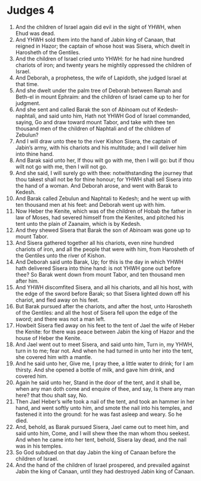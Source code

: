 ﻿# Judges  4
1. And the children of Israel again did evil in the sight of YHWH, when Ehud was dead. 
2. And YHWH sold them into the hand of Jabin king of Canaan, that reigned in Hazor; the captain of whose host was Sisera, which dwelt in Harosheth of the Gentiles. 
3. And the children of Israel cried unto YHWH: for he had nine hundred chariots of iron; and twenty years he mightily oppressed the children of Israel. 
4.  And Deborah, a prophetess, the wife of Lapidoth, she judged Israel at that time. 
5. And she dwelt under the palm tree of Deborah between Ramah and Beth-el in mount Ephraim: and the children of Israel came up to her for judgment. 
6. And she sent and called Barak the son of Abinoam out of Kedesh-naphtali, and said unto him, Hath not YHWH God of Israel commanded, saying, Go and draw toward mount Tabor, and take with thee ten thousand men of the children of Naphtali and of the children of Zebulun? 
7. And I will draw unto thee to the river Kishon Sisera, the captain of Jabin’s army, with his chariots and his multitude; and I will deliver him into thine hand. 
8. And Barak said unto her, If thou wilt go with me, then I will go: but if thou wilt not go with me, then I will not go. 
9. And she said, I will surely go with thee: notwithstanding the journey that thou takest shall not be for thine honour; for YHWH shall sell Sisera into the hand of a woman. And Deborah arose, and went with Barak to Kedesh. 
10.  And Barak called Zebulun and Naphtali to Kedesh; and he went up with ten thousand men at his feet: and Deborah went up with him. 
11. Now Heber the Kenite, which was of the children of Hobab the father in law of Moses, had severed himself from the Kenites, and pitched his tent unto the plain of Zaanaim, which is by Kedesh. 
12. And they shewed Sisera that Barak the son of Abinoam was gone up to mount Tabor. 
13. And Sisera gathered together all his chariots, even nine hundred chariots of iron, and all the people that were with him, from Harosheth of the Gentiles unto the river of Kishon. 
14. And Deborah said unto Barak, Up; for this is the day in which YHWH hath delivered Sisera into thine hand: is not YHWH gone out before thee? So Barak went down from mount Tabor, and ten thousand men after him. 
15. And YHWH discomfited Sisera, and all his chariots, and all his host, with the edge of the sword before Barak; so that Sisera lighted down off his chariot, and fled away on his feet. 
16. But Barak pursued after the chariots, and after the host, unto Harosheth of the Gentiles: and all the host of Sisera fell upon the edge of the sword; and there was not a man left. 
17. Howbeit Sisera fled away on his feet to the tent of Jael the wife of Heber the Kenite: for there was peace between Jabin the king of Hazor and the house of Heber the Kenite. 
18.  And Jael went out to meet Sisera, and said unto him, Turn in, my YHWH, turn in to me; fear not. And when he had turned in unto her into the tent, she covered him with a mantle. 
19. And he said unto her, Give me, I pray thee, a little water to drink; for I am thirsty. And she opened a bottle of milk, and gave him drink, and covered him. 
20. Again he said unto her, Stand in the door of the tent, and it shall be, when any man doth come and enquire of thee, and say, Is there any man here? that thou shalt say, No. 
21. Then Jael Heber’s wife took a nail of the tent, and took an hammer in her hand, and went softly unto him, and smote the nail into his temples, and fastened it into the ground: for he was fast asleep and weary. So he died. 
22. And, behold, as Barak pursued Sisera, Jael came out to meet him, and said unto him, Come, and I will shew thee the man whom thou seekest. And when he came into her tent, behold, Sisera lay dead, and the nail was in his temples. 
23. So God subdued on that day Jabin the king of Canaan before the children of Israel. 
24. And the hand of the children of Israel prospered, and prevailed against Jabin the king of Canaan, until they had destroyed Jabin king of Canaan. 
